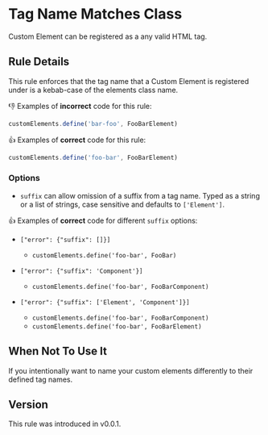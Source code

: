 # Tag Name Matches Class

Custom Element can be registered as a any valid HTML tag.

## Rule Details

This rule enforces that the tag name that a Custom Element is registered under is a kebab-case of the elements class name.

👎 Examples of **incorrect** code for this rule:

```js
customElements.define('bar-foo', FooBarElement)
```

👍 Examples of **correct** code for this rule:

```js
customElements.define('foo-bar', FooBarElement)
```

### Options

- `suffix` can allow omission of a suffix from a tag name. Typed as a string or a list of strings, case sensitive and defaults to `['Element']`.

👍 Examples of **correct** code for different `suffix` options:

- `["error": {"suffix": []}]`
  - `customElements.define('foo-bar', FooBar)`

- `["error": {"suffix": 'Component'}]`
  - `customElements.define('foo-bar', FooBarComponent)`

- `["error": {"suffix": ['Element', 'Component']}]`
  - `customElements.define('foo-bar', FooBarComponent)`
  - `customElements.define('foo-bar', FooBarElement)`

## When Not To Use It

If you intentionally want to name your custom elements differently to their defined tag names.

## Version

This rule was introduced in v0.0.1.
